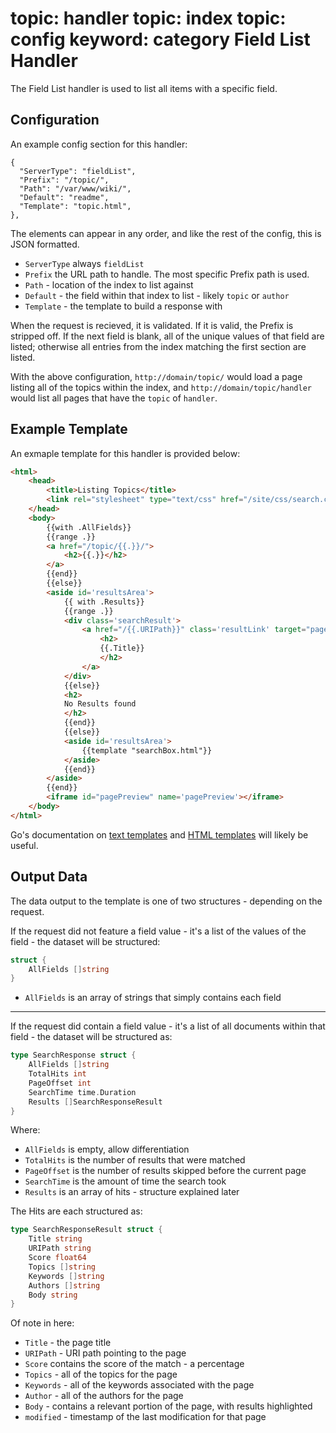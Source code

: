 topic: handler
topic: index
topic: config
keyword: category
Field List Handler
================
The Field List handler is used to list all items with a specific field.

Configuration
-------------
An example config section for this handler:

```nohighlight
{
  "ServerType": "fieldList",
  "Prefix": "/topic/",
  "Path": "/var/www/wiki/",
  "Default": "readme",
  "Template": "topic.html",
},
```

The elements can appear in any order, and like the rest of the config, this is JSON formatted.

* `ServerType` always `fieldList`
* `Prefix` the URL path to handle. The most specific Prefix path is used.
* `Path` - location of the index to list against
* `Default` - the field within that index to list - likely `topic` or `author`
* `Template` - the template to build a response with

When the request is recieved, it is validated. If it is valid, the Prefix is stripped off. If the next field is blank, all of the unique values of that field are listed; otherwise all entries from the index matching the first section are listed.

With the above configuration, `http://domain/topic/` would load a page listing all of the topics within the index, and `http://domain/topic/handler` would list all pages that have the `topic` of `handler`.

Example Template
----------------
An exmaple template for this handler is provided below:

```html
<html>
    <head>
        <title>Listing Topics</title>
        <link rel="stylesheet" type="text/css" href="/site/css/search.css">
    </head>
    <body>
        {{with .AllFields}}
        {{range .}}
        <a href="/topic/{{.}}/">
            <h2>{{.}}</h2>
        </a>
        {{end}}
        {{else}}
        <aside id='resultsArea'>
            {{ with .Results}}
            {{range .}}
            <div class='searchResult'>
                <a href="/{{.URIPath}}" class='resultLink' target="pagePreview">
                    <h2>
                    {{.Title}}
                    </h2>
                </a>
            </div>
            {{else}}
            <h2>
            No Results found
            </h2>
            {{end}}
            {{else}}
            <aside id='resultsArea'>
                {{template "searchBox.html"}}
            </aside>
            {{end}}
        </aside>
        {{end}}
        <iframe id="pagePreview" name='pagePreview'></iframe>
    </body>
</html>
```

Go's documentation on [text templates](http://golang.org/pkg/text/template/) and [HTML templates](http://golang.org/pkg/html/template/) will likely be useful.

Output Data
-----------

The data output to the template is one of two structures - depending on the request.

If the request did not feature a field value - it's a list of the values of the field - the dataset will be structured:

```go
struct {
	AllFields []string
}
```

* `AllFields` is an array of strings that simply contains each field

- - - - - - - - - - - - -

If the request did contain a field value - it's a list of all documents within that field - the dataset will be structured as:

```go
type SearchResponse struct {
	AllFields []string
	TotalHits int
	PageOffset int
	SearchTime time.Duration
	Results []SearchResponseResult
}
```

Where:

* `AllFields` is empty, allow differentiation
* `TotalHits` is the number of results that were matched
* `PageOffset` is the number of results skipped before the current page
* `SearchTime` is the amount of time the search took
* `Results` is an array of hits - structure explained later

The Hits are each structured as:

```go
type SearchResponseResult struct {
	Title string
	URIPath string
	Score float64
	Topics []string
	Keywords []string
	Authors []string
	Body string
}
```

Of note in here:

* `Title` - the page title
* `URIPath` - URI path pointing to the page
* `Score` contains the score of the match - a percentage
* `Topics` - all of the topics for the page
* `Keywords` - all of the keywords associated with the page
* `Author` - all of the authors for the page
* `Body` - contains a relevant portion of the page, with results highlighted
* `modified` - timestamp of the last modification for that page
